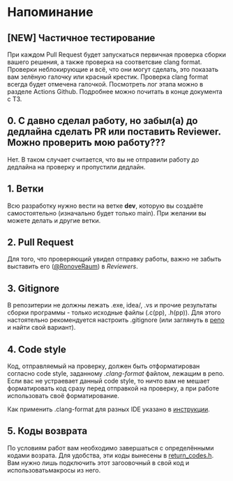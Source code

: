 # Напоминание

## [NEW] Частичное тестирование
При каждом Pull Request будет запускаться первичная проверка сборки вашего решения, а также проверка на соответсвие clang format. Проверки неблокирующие и всё, что они могут сделать, это показать вам зелёную галочку или красный крестик.
Проверка clang format всегда будет отмечена галочкой. Посмотреть лог этапа можно в разделе Actions Github.
Подробнее можно почитать в конце документа с ТЗ.

## 0. С давно сделал работу, но забыл(а) до дедлайна сделать PR или поставить Reviewer. Можно проверить мою работу???
Нет. В таком случает считается, что вы не отправили работу до дедлайна на проверку и пропустили дедлайн.

## 1. Ветки
Всю разработку нужно вести на ветке **dev**, которую вы создаёте самостоятельно (изначально будет только main). При желании вы можете делать и другие ветки.

## 2. Pull Request
Для того, что проверяющий увидел отправку работы, важно не забыть выставить его ([@RonoveRaum](https://github.com/RonoveRaum)) в _Reviewers_.

## 3. Gitignore
В репозитерии не должны лежать .exe, idea/, .vs и прочие результаты сборки программы - только исходные файлы (.c(pp), .h(pp)).
Для этого настоятельно рекомендуется настроить .gitignore (или заглянуть в [репо](https://github.com/github/gitignore) и найти свой вариант).

## 4. Code style
Код, отправляемый на проверку, должен быть отформатирован согласно code style, заданному _.clang-format_ файлом, лежащим в репо.
Если вас не устраевает данный code style, то ничто вам не мешает форматировать код сразу перед отправкой на проверку, а при работе использовать своё форматирование.

Как применить .clang-format для разных IDE указано в [инструкции](https://docs.google.com/document/d/1rnDXh2Jxidppf81joDyM8XzNMINjpUYIfueFHSVCw9o/edit#heading=h.jauj3stwsulp). 

## 5. Коды возврата
По условиям работ вам необходимо завершаться с определёнными кодами возрата. Для удобства, эти коды вынесены в [return_codes.h](return_codes.h). Вам нужно лишь подключить этот загоовочный в свой код и использоватьмакросы из него.
